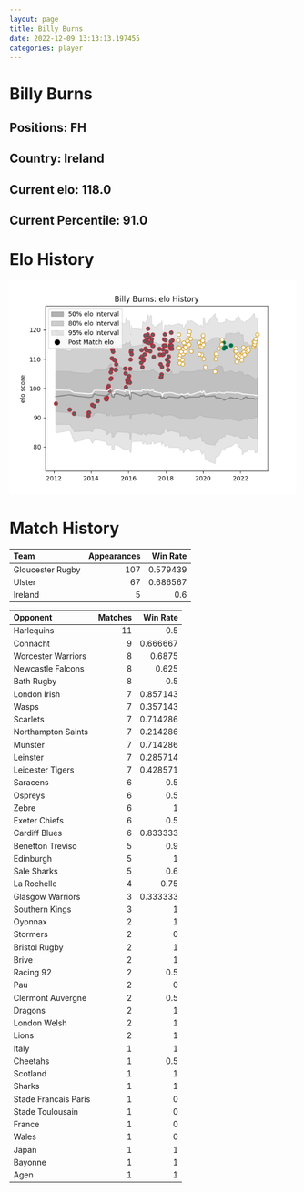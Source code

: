 ```yaml
---  
layout: page  
title: Billy Burns  
date: 2022-12-09 13:13:13.197455  
categories: player  
---
```

# Billy Burns

## Positions: FH

## Country: Ireland

## Current elo: 118.0

## Current Percentile: 91.0

# Elo History


![elo history](history_BillyBurns.png)
# Match History


| Team             |   Appearances |   Win Rate |
|:-----------------|--------------:|-----------:|
| Gloucester Rugby |           107 |   0.579439 |
| Ulster           |            67 |   0.686567 |
| Ireland          |             5 |   0.6      |

| Opponent             |   Matches |   Win Rate |
|:---------------------|----------:|-----------:|
| Harlequins           |        11 |   0.5      |
| Connacht             |         9 |   0.666667 |
| Worcester Warriors   |         8 |   0.6875   |
| Newcastle Falcons    |         8 |   0.625    |
| Bath Rugby           |         8 |   0.5      |
| London Irish         |         7 |   0.857143 |
| Wasps                |         7 |   0.357143 |
| Scarlets             |         7 |   0.714286 |
| Northampton Saints   |         7 |   0.214286 |
| Munster              |         7 |   0.714286 |
| Leinster             |         7 |   0.285714 |
| Leicester Tigers     |         7 |   0.428571 |
| Saracens             |         6 |   0.5      |
| Ospreys              |         6 |   0.5      |
| Zebre                |         6 |   1        |
| Exeter Chiefs        |         6 |   0.5      |
| Cardiff Blues        |         6 |   0.833333 |
| Benetton Treviso     |         5 |   0.9      |
| Edinburgh            |         5 |   1        |
| Sale Sharks          |         5 |   0.6      |
| La Rochelle          |         4 |   0.75     |
| Glasgow Warriors     |         3 |   0.333333 |
| Southern Kings       |         3 |   1        |
| Oyonnax              |         2 |   1        |
| Stormers             |         2 |   0        |
| Bristol Rugby        |         2 |   1        |
| Brive                |         2 |   1        |
| Racing 92            |         2 |   0.5      |
| Pau                  |         2 |   0        |
| Clermont Auvergne    |         2 |   0.5      |
| Dragons              |         2 |   1        |
| London Welsh         |         2 |   1        |
| Lions                |         2 |   1        |
| Italy                |         1 |   1        |
| Cheetahs             |         1 |   0.5      |
| Scotland             |         1 |   1        |
| Sharks               |         1 |   1        |
| Stade Francais Paris |         1 |   0        |
| Stade Toulousain     |         1 |   0        |
| France               |         1 |   0        |
| Wales                |         1 |   0        |
| Japan                |         1 |   1        |
| Bayonne              |         1 |   1        |
| Agen                 |         1 |   1        |